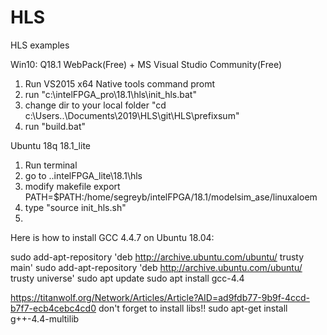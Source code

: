# HLS
HLS examples

Win10: 
Q18.1 WebPack(Free) + MS Visual Studio Community(Free)
1. Run VS2015 x64 Native tools command promt
2. run "c:\intelFPGA_pro\18.1\hls\init_hls.bat"
3. change dir to your local folder "cd c:\Users\..\Documents\2019\HLS\git\HLS\prefixsum\"
4. run "build.bat"

Ubuntu 18q 18.1_lite

1. Run terminal
2. go to ..intelFPGA_lite\18.1\hls
3. modify makefile export PATH=$PATH:/home/segreyb/intelFPGA/18.1/modelsim_ase/linuxaloem
4. type "source init_hls.sh"
5. 

Here is how to install GCC 4.4.7 on Ubuntu 18.04:

sudo add-apt-repository 'deb http://archive.ubuntu.com/ubuntu/ trusty main'
sudo add-apt-repository 'deb http://archive.ubuntu.com/ubuntu/ trusty universe'
sudo apt update
sudo apt install gcc-4.4


https://titanwolf.org/Network/Articles/Article?AID=ad9fdb77-9b9f-4ccd-b7f7-ecb4cebc4cd0
don't forget to install libs!! sudo apt-get install g++-4.4-multilib
